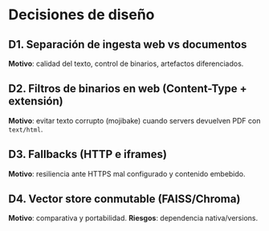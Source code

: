 # Decisiones de diseño

## D1. Separación de ingesta web vs documentos
**Motivo**: calidad del texto, control de binarios, artefactos diferenciados.

## D2. Filtros de binarios en web (Content-Type + extensión)
**Motivo**: evitar texto corrupto (mojibake) cuando servers devuelven PDF con `text/html`.

## D3. Fallbacks (HTTP e iframes)
**Motivo**: resiliencia ante HTTPS mal configurado y contenido embebido.

## D4. Vector store conmutable (FAISS/Chroma)
**Motivo**: comparativa y portabilidad. **Riesgos**: dependencia nativa/versions.
